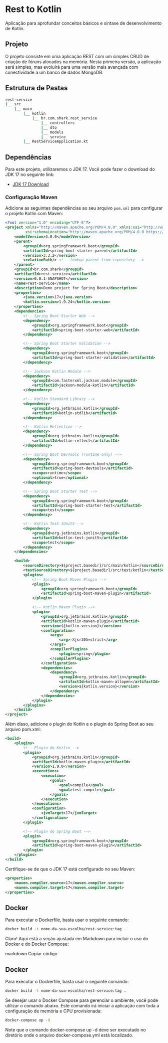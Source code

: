 # Rest to Kotlin

Aplicação para aprofundar conceitos básicos e sintaxe de desenvolvimento de Kotlin.

## Projeto

O projeto consiste em uma aplicação REST com um simples CRUD de criação de fóruns alocados na memória. Nesta primeira versão, a aplicação será simples, mas evoluirá para uma versão mais avançada com conectividade a um banco de dados MongoDB.

## Estrutura de Pastas

```bash
rest-service
|__ src
    |__ main
        |__ kotlin
            |__ br.com.shark.rest_service
                |__ controllers
                |__ dto
                |__ models
                |__ service
        |__ RestServiceApplication.kt
```
## Dependências

Para este projeto, utilizaremos o JDK 17. Você pode fazer o download do JDK 17 no seguinte link:

- [JDK 17 Download](https://www.oracle.com/java/technologies/javase-jdk17-downloads.html)

### Configuração Maven

Adicione as seguintes dependências ao seu arquivo `pom.xml` para configurar o projeto Kotlin com Maven:

```xml
<?xml version="1.0" encoding="UTF-8"?>
<project xmlns="http://maven.apache.org/POM/4.0.0" xmlns:xsi="http://www.w3.org/2001/XMLSchema-instance"
         xsi:schemaLocation="http://maven.apache.org/POM/4.0.0 https://maven.apache.org/xsd/maven-4.0.0.xsd">
    <modelVersion>4.0.0</modelVersion>
    <parent>
        <groupId>org.springframework.boot</groupId>
        <artifactId>spring-boot-starter-parent</artifactId>
        <version>3.3.2</version>
        <relativePath/> <!-- lookup parent from repository -->
    </parent>
    <groupId>br.com.shark</groupId>
    <artifactId>rest-service</artifactId>
    <version>0.0.1-SNAPSHOT</version>
    <name>rest-service</name>
    <description>Demo project for Spring Boot</description>
    <properties>
        <java.version>17</java.version>
        <kotlin.version>1.9.24</kotlin.version>
    </properties>
    <dependencies>
        <!-- Spring Boot Starter Web -->
        <dependency>
            <groupId>org.springframework.boot</groupId>
            <artifactId>spring-boot-starter-web</artifactId>
        </dependency>

        <!-- Spring Boot Starter Validation -->
        <dependency>
            <groupId>org.springframework.boot</groupId>
            <artifactId>spring-boot-starter-validation</artifactId>
        </dependency>

        <!-- Jackson Kotlin Module -->
        <dependency>
            <groupId>com.fasterxml.jackson.module</groupId>
            <artifactId>jackson-module-kotlin</artifactId>
        </dependency>

        <!-- Kotlin Standard Library -->
        <dependency>
            <groupId>org.jetbrains.kotlin</groupId>
            <artifactId>kotlin-stdlib</artifactId>
        </dependency>

        <!-- Kotlin Reflection -->
        <dependency>
            <groupId>org.jetbrains.kotlin</groupId>
            <artifactId>kotlin-reflect</artifactId>
        </dependency>

        <!-- Spring Boot DevTools (runtime only) -->
        <dependency>
            <groupId>org.springframework.boot</groupId>
            <artifactId>spring-boot-devtools</artifactId>
            <scope>runtime</scope>
            <optional>true</optional>
        </dependency>

        <!-- Spring Boot Starter Test -->
        <dependency>
            <groupId>org.springframework.boot</groupId>
            <artifactId>spring-boot-starter-test</artifactId>
            <scope>test</scope>
        </dependency>

        <!-- Kotlin Test JUnit5 -->
        <dependency>
            <groupId>org.jetbrains.kotlin</groupId>
            <artifactId>kotlin-test-junit5</artifactId>
            <scope>test</scope>
        </dependency>
    </dependencies>

    <build>
        <sourceDirectory>${project.basedir}/src/main/kotlin</sourceDirectory>
        <testSourceDirectory>${project.basedir}/src/test/kotlin</testSourceDirectory>
        <plugins>
            <!-- Spring Boot Maven Plugin -->
            <plugin>
                <groupId>org.springframework.boot</groupId>
                <artifactId>spring-boot-maven-plugin</artifactId>
            </plugin>

            <!-- Kotlin Maven Plugin -->
            <plugin>
                <groupId>org.jetbrains.kotlin</groupId>
                <artifactId>kotlin-maven-plugin</artifactId>
                <version>${kotlin.version}</version>
                <configuration>
                    <args>
                        <arg>-Xjsr305=strict</arg>
                    </args>
                    <compilerPlugins>
                        <plugin>spring</plugin>
                    </compilerPlugins>
                </configuration>
                <dependencies>
                    <dependency>
                        <groupId>org.jetbrains.kotlin</groupId>
                        <artifactId>kotlin-maven-allopen</artifactId>
                        <version>${kotlin.version}</version>
                    </dependency>
                </dependencies>
            </plugin>
        </plugins>
    </build>
</project>

```
Além disso, adicione o plugin do Kotlin e o plugin do Spring Boot ao seu arquivo pom.xml:

```xml
<build>
    <plugins>
        <!-- Plugin do Kotlin -->
        <plugin>
            <groupId>org.jetbrains.kotlin</groupId>
            <artifactId>kotlin-maven-plugin</artifactId>
            <version>1.9.0</version>
            <executions>
                <execution>
                    <goals>
                        <goal>compile</goal>
                        <goal>test-compile</goal>
                    </goals>
                </execution>
            </executions>
            <configuration>
                <jvmTarget>17</jvmTarget>
            </configuration>
        </plugin>

        <!-- Plugin do Spring Boot -->
        <plugin>
            <groupId>org.springframework.boot</groupId>
            <artifactId>spring-boot-maven-plugin</artifactId>
        </plugin>
    </plugins>
</build>
```
Certifique-se de que o JDK 17 está configurado no seu Maven:

```xml
<properties>
    <maven.compiler.source>17</maven.compiler.source>
    <maven.compiler.target>17</maven.compiler.target>
</properties>

```


## Docker

Para executar o Dockerfile, basta usar o seguinte comando:

```bash
docker build -t nome-da-sua-escolha/rest-service:tag .
```


Claro! Aqui está a seção ajustada em Markdown para incluir o uso do Docker e do Docker Compose:

markdown
Copiar código
## Docker

Para executar o Dockerfile, basta usar o seguinte comando:

```bash
docker build -t nome-da-sua-escolha/rest-service:tag .
```

Se desejar usar o Docker Compose para gerenciar o ambiente, você pode utilizar o comando abaixo. Este comando irá iniciar a aplicação com toda a configuração de memória e CPU provisionada:

```bash
docker-compose up -d
```

Note que o comando docker-compose up -d deve ser executado no diretório onde o arquivo docker-compose.yml está localizado.

